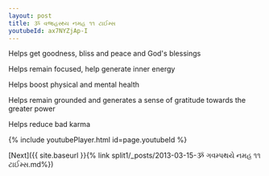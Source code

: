 ```yaml
---
layout: post
title: ૐ વજ્રહસ્થ્ય નમહ ૧૧ ટાઈમ્સ
youtubeId: ax7NYZjAp-I
---
```

 
 
Helps get goodness, bliss and peace and God's blessings
 
Helps remain focused, help generate inner energy 
 
Helps boost physical and mental health 
 
Helps remain grounded and generates a sense of gratitude towards the greater power 
 
Helps reduce bad karma
 
 
 
 


{% include youtubePlayer.html id=page.youtubeId %}
 
[Next]({{ site.baseurl }}{% link  split1/_posts/2013-03-15-ૐ ગવમ્પથયે નમહ ૧૧ ટાઈમ્સ.md%})
 
